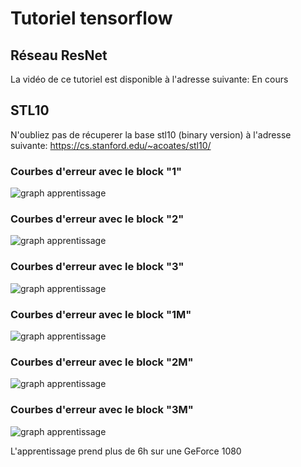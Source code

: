 # Tutoriel tensorflow
## Réseau ResNet

La vidéo de ce tutoriel est disponible à l'adresse suivante: En cours

## STL10

N'oubliez pas de récuperer la base stl10 (binary version) à l'adresse suivante:
https://cs.stanford.edu/~acoates/stl10/

### Courbes d'erreur avec le block "1"
![graph apprentissage](https://github.com/L42Project/Tutoriels/blob/master/Tensorflow/tutoriel16/Figure_1.png)

### Courbes d'erreur avec le block "2"
![graph apprentissage](https://github.com/L42Project/Tutoriels/blob/master/Tensorflow/tutoriel16/Figure_2.png)

### Courbes d'erreur avec le block "3"
![graph apprentissage](https://github.com/L42Project/Tutoriels/blob/master/Tensorflow/tutoriel16/Figure_3.png)

### Courbes d'erreur avec le block "1M"
![graph apprentissage](https://github.com/L42Project/Tutoriels/blob/master/Tensorflow/tutoriel16/Figure_1M.png)

### Courbes d'erreur avec le block "2M"
![graph apprentissage](https://github.com/L42Project/Tutoriels/blob/master/Tensorflow/tutoriel16/Figure_2M.png)

### Courbes d'erreur avec le block "3M"
![graph apprentissage](https://github.com/L42Project/Tutoriels/blob/master/Tensorflow/tutoriel16/Figure_3M.png)

L'apprentissage prend plus de 6h sur une GeForce 1080

